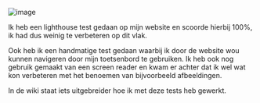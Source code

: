 ![image](https://user-images.githubusercontent.com/112860052/206182229-caef865f-d367-4314-85f3-29d3d29f0f71.png)

Ik heb een lighthouse test gedaan op mijn website en scoorde hierbij 100%, ik had dus weinig te verbeteren op dit vlak.

Ook heb ik een handmatige test gedaan waarbij ik door de website wou kunnen navigeren door mijn toetsenbord te gebruiken.
Ik heb ook nog gebruik gemaakt van een screen reader en kwam er achter dat ik wel wat kon verbeteren met het benoemen van bijvoorbeeld afbeeldingen.

In de wiki staat iets uitgebreider hoe ik met deze tests heb gewerkt.
